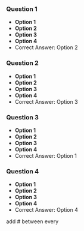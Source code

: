 ### Question 1
- **Option 1**
- **Option 2**
- **Option 3**
- **Option 4**
- Correct Answer: Option 2

### Question 2
- **Option 1**
- **Option 2**
- **Option 3**
- **Option 4**
- Correct Answer: Option 3

### Question 3
- **Option 1**
- **Option 2**
- **Option 3**
- **Option 4**
- Correct Answer: Option 1

### Question 4
- **Option 1**
- **Option 2**
- **Option 3**
- **Option 4**
- Correct Answer: Option 4

add # between every

